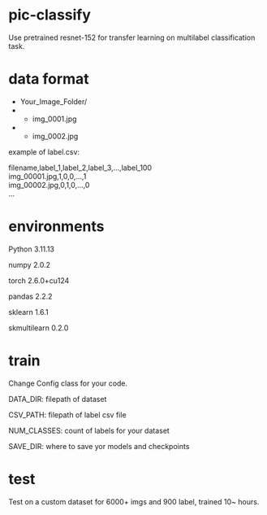 # pic-classify
Use pretrained resnet-152 for transfer learning on multilabel classification task.


# data format

- Your_Image_Folder/
- - img_0001.jpg
- - img_0002.jpg

example of label.csv:

filename,label_1,label_2,label_3,...,label_100\
img_00001.jpg,1,0,0,...,1\
img_00002.jpg,0,1,0,...,0\
...

# environments

Python 3.11.13

numpy 2.0.2

torch 2.6.0+cu124

pandas 2.2.2

sklearn 1.6.1

skmultilearn 0.2.0

# train
Change Config class for your code.

DATA_DIR: filepath of dataset

CSV_PATH: filepath of label csv file

NUM_CLASSES: count of labels for your dataset

SAVE_DIR: where to save yor models and checkpoints

# test
Test on a custom dataset for 6000+ imgs and 900 label, trained 10~ hours.
